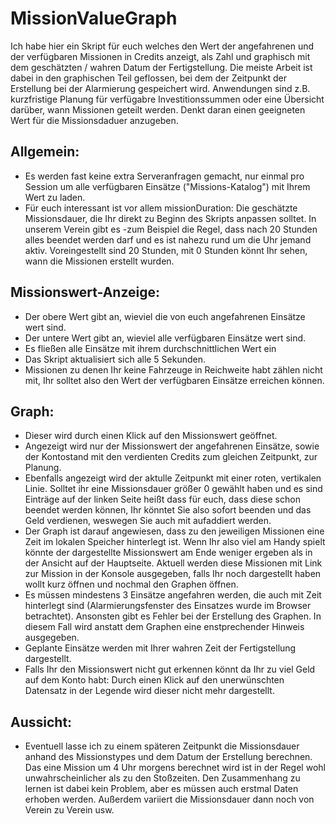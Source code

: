 # MissionValueGraph
Ich habe hier ein Skript für euch welches den Wert der angefahrenen und der verfügbaren Missionen in Credits anzeigt, als Zahl und graphisch mit dem geschätzten / wahren Datum der Fertigstellung. Die meiste Arbeit ist dabei in den graphischen Teil geflossen, bei dem der Zeitpunkt der Erstellung bei der Alarmierung gespeichert wird. Anwendungen sind z.B. kurzfristige Planung für verfügabre Investitionssummen oder eine Übersicht darüber, wann Missionen geteilt werden. Denkt daran einen geeigneten Wert für die Missionsdaduer anzugeben.

## Allgemein:
- Es werden fast keine extra Serveranfragen gemacht, nur einmal pro Session um alle verfügbaren Einsätze ("Missions-Katalog") mit Ihrem Wert zu laden.
- Für euch interessant ist vor allem missionDuration: Die geschätzte Missionsdauer, die Ihr direkt zu Beginn des Skripts anpassen solltet. In unserem Verein gibt es -zum Beispiel die Regel, dass nach 20 Stunden alles beendet werden darf und es ist nahezu rund um die Uhr jemand aktiv. Voreingestellt sind 20 Stunden, mit 0 Stunden könnt Ihr sehen, wann die Missionen erstellt wurden.

## Missionswert-Anzeige:
- Der obere Wert gibt an, wieviel die von euch angefahrenen Einsätze wert sind.
- Der untere Wert gibt an, wieviel alle verfügbaren Einsätze wert sind.
- Es fließen alle Einsätze mit ihrem durchschnittlichen Wert ein
- Das Skript aktualisiert sich alle 5 Sekunden.
- Missionen zu denen Ihr keine Fahrzeuge in Reichweite habt zählen nicht mit, Ihr solltet also den Wert der verfügbaren Einsätze erreichen können.

## Graph:
- Dieser wird durch einen Klick auf den Missionswert geöffnet.
- Angezeigt wird nur der Missionswert der angefahrenen Einsätze, sowie der Kontostand mit den verdienten Credits zum gleichen Zeitpunkt, zur Planung.
- Ebenfalls angezeigt wird der aktulle Zeitpunkt mit einer roten, vertikalen Linie. Solltet ihr eine Missionsdauer größer 0 gewählt haben und es sind Einträge auf der linken Seite heißt dass für euch, dass diese schon beendet werden können, Ihr könntet Sie also sofort beenden und das Geld verdienen, weswegen Sie auch mit aufaddiert werden.
- Der Graph ist darauf angewiesen, dass zu den jeweiligen Missionen eine Zeit im lokalen Speicher hinterlegt ist. Wenn Ihr also viel am Handy spielt könnte der dargestellte Missionswert am Ende weniger ergeben als in der Ansicht auf der Hauptseite. Aktuell werden diese Missionen mit Link zur Mission in der Konsole ausgegeben, falls Ihr noch dargestellt haben wollt kurz öffnen und nochmal den Graphen öffnen.
- Es müssen mindestens 3 Einsätze angefahren werden, die auch mit Zeit hinterlegt sind (Alarmierungsfenster des Einsatzes wurde im Browser betrachtet). Ansonsten gibt es Fehler bei der Erstellung des Graphen. In diesem Fall wird anstatt dem Graphen eine enstprechender Hinweis ausgegeben.
- Geplante Einsätze werden mit Ihrer wahren Zeit der Fertigstellung dargestellt.
- Falls Ihr den Missionswert nicht gut erkennen könnt da Ihr zu viel Geld auf dem Konto habt: Durch einen Klick auf den unerwünschten Datensatz in der Legende wird dieser nicht mehr dargestellt.

## Aussicht:
- Eventuell lasse ich zu einem späteren Zeitpunkt die Missionsdauer anhand des Missionstypes und dem Datum der Erstellung berechnen. Das eine Mission um 4 Uhr morgens berechnet wird ist in der Regel wohl unwahrscheinlicher als zu den Stoßzeiten. Den Zusammenhang zu lernen ist dabei kein Problem, aber es müssen auch erstmal Daten erhoben werden. Außerdem variiert die Missionsdauer dann noch von Verein zu Verein usw.
